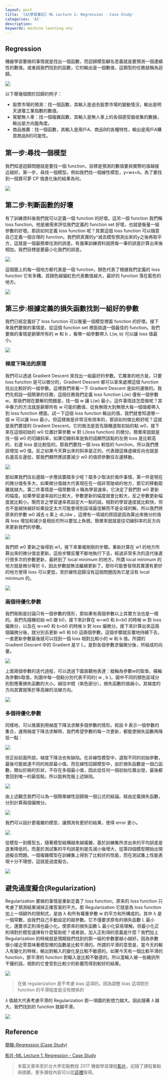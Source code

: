 ```yaml
---
layout: post
title: '[AI學習筆記] ML Lecture 1: Regression - Case Study'
categories: 'AI'
description:
keywords: machine learning ntu
---
```


## Regression
機器學習要做的事情就是找出一個函數，而迴歸模型顧名思義就是要預測一個連續性的數值。或者說我們找到的函數，它的輸出是一個數值，這類型的任務就稱為迴歸。

![](https://i.imgur.com/6cDnDgp.png)

以下舉幾個關於回歸的例子：

- 股票市場的預測：找一個函數，其輸入是過去股票市場的變動情況，輸出是明天道瓊工業指數的數值。
- 駕駛無人車：找一個複雜函數，其輸入是無人車上的各個感受器收集的數據，輸出是方向盤角度。
- 商品推薦：找一個函數，其輸入是用戶A、商品B的各種特性，輸出是用戶A購買商品B的可能性。

## 第一步:尋找一個模型
我們知道迴歸問題就是要找一個 function，目標是預測的數值要與實際的值越接近越好。第一步，尋找一個模型。例如我們找一個線性模型，y=wx+b。為了要找到一個寶可夢 CP 值進化後的結果為何。

![](https://i.imgur.com/d3o5nAm.png)

## 第二步:判斷函數的好壞
有了訓練資料後我們就可以定義一個 function 的好壞。這另一個 function 我們稱 loss function。他是被用來評估我們定義的 function set 好壞，也就是衡量一組參數的好壞。那該如何定義 loss function 呢？其實這個 loss function 可以隨意自己定義一個合理的 function。我們把真實的y^減去模型預測出來的y之後再取平方，這就是一個最簡單估測的誤差。有幾筆訓練資料就將每一筆的誤差計算出來後相加，我們目標是要最小化我們的誤差。

![](https://i.imgur.com/5HsK5at.png)

這個圖上的每一個地方都代表是一個 function，顏色代表了根據我們定義的 loss function 它有多糟。其顏色越偏紅色代表數值越大，最好的 function 落在藍色的地方。

![](https://i.imgur.com/598oGW5.png)

## 第三步:根據定義的損失函數找到一組好的參數
我們已經定義好了 loss function 可以衡量一個模型裡面 function 的好壞。接下來我們要做的事情是，從這個 function set 裡面挑選一個最佳的 function。我們要做的事情是窮舉所有的 w 和 b ，看哪一組參數帶入 L(w, b)  可以讓 loss 值最小。

![](https://i.imgur.com/sQqXV2A.png)

### 梯度下降法的原理
我們可以透過 Gradient Descent 來找出一組最好的參數。它厲害的地方是，只要 loss function 是可以微分的，Gradient Descent 都可以拿來處裡這個 function 找出比較好的一組參數。這裡我們來看一下 Gradient Descent 是如何運做的。我們先假設一個簡單的任務，這個任務我們定義 loss function L(w) 僅有一個參數 w。那我們現在要解的問題是，找一個 w 讓 L(w) 最小。這件事情該怎麼做呢？其中暴力的方法就是窮舉所有 w 可能的數值，從負無限大到無限大每一個值都帶入到 loss function 裡面。試一下這個 loss function 輸出的值，我們就會知道哪一個 w 可以讓 loss 最小。但這樣做是非常沒有效率的，那該如何做比較好呢？這就是我們要提的 Gradient Descent。它的做法是首先隨機選取初始的點 w0，接下來在這個初始的 w0 位置計算參數 w 對 L(loss function) 的微分。簡單來說就是找一個 w0 的切線斜率，如果切線斜率是負的話顯然該點的左側 loss 是比較高的，右邊 loss 是比較低的。那我們要找一個 loss 較低的 function，所以我們應該增加 w0 值。反之如果今天算出來的斜率是正的，代表跟這條虛線反向也就是右邊高左邊低，那我們顯然應該要減少 w0 的值把參數往左邊移動。

![](https://i.imgur.com/vtXKozo.png)

那如果我們往右邊踏一步應該要踏多少呢？踏多少取決於兩件事情，第一件是現在的微分值有多大，如果微分值越大代表現在在一個非常陡峭的地方，那它的移動距離就越大。第二件事情是一個常數項 𝜂 稱為學習速率，它決定了我們對 w0 更新的幅度。如果學習速率設的比較大，參數更新的幅度就會比較大，反之參數更新幅度就比較小。簡而言之學習速率若設定大一點的話，相對的學習速度就比較快，但也不是越快越好如果設定太大可能會得到區域最佳解而不是全域的解。所以我們將原來的參數 w0 減去 𝜂 乘上 dL/dw ，這裡有一項減的原因是因為算出來微分的值與 loss 增加和減少是相反的所以要加上負號。簡單來就就是往切線斜率的反方向來更新我們的參數。

![](https://i.imgur.com/Vq2xZDS.png)

我們把 w0 更新之後得到 w1，接下來重複剛剛的步驟。重新計算在 w1 的地方所算出來的微分值並更新。這些步驟反覆不斷地執行下去，經過非常多次的迭代後進行很多次的參數更新，最終到了 local minimum 的地方。所謂  local minimum 的地方就是微分等於 0，因此參數就無法繼續更新了。那你可能會發現其實還有更好的地方使得 loss 可以更低，至於線性迴歸沒有這個問題因為它是沒有 local minimum 的。

![](https://i.imgur.com/ZjvY77F.png)

### 兩個待優化參數
我們剛剛是討論只有一個參數的情形，那如果有兩個參數以上其實方法也是一樣的。我們先隨機初始 w0 跟 b0，接下來計算在 w=w0 和 b=b0 的時候 w 對 loss 偏微分，以及在 w=w0 和 b=b0 的時候 b 對 loss 偏微分。接下來計算出來這兩個偏微分後，就分別去更新 w0 和 b0 這兩個參數。這個步驟就反覆地持續下去，一直更新參數最後就可以找到一個 loss 相對比較小的 w 和 b 值。所謂的 Gradient Descent 中的 Gradient 是∇ L，是對各個參數求偏微分後，所組成的向量。

![](https://i.imgur.com/xtRH4Oa.png)

上面兩個參數的迭代過程，可以透過下圖直觀地表達：縱軸為參數w的取值，橫軸為參數b取值，則圖中每一個點分別代表不同的( w , b )。圖中不同的顏色區域分別對應著損失函數的大小。越往中間（紫色部分），損失函數的值越小。其梯度的方向其實就等於等高線的法線方向。

![](https://i.imgur.com/ZXMN25e.png)

### 多個待優化參數
同樣地，可以推廣到用梯度下降法求解多個參數的情形。假設 θ 表示一個參數的集合，運用梯度下降法求解時，我們希望參數的每一次更新，都能使損失函數再降低一點：

![](https://i.imgur.com/1UI2FNC.png)

但正如前面所說，梯度下降法也有缺陷。在非線性模型中，選取不同的初始參數，最後可能抵達不同的局部最小值。而在線性回歸模型中，由於損失函數是一個凸函數，類似於碗的形狀，不存在多個最小值，因此從任何一個初始位置出發，最後都會回到唯一的最低點，所以能夠克服上述缺陷。

![](https://i.imgur.com/yJolHLR.png)

由上述觀念我們可以為一個簡單線性迴歸做一個公式的結論。經由定義損失函數，分別計算兩個偏微分。

![](https://i.imgur.com/SQYDatp.png)

我們可以設計更複雜的模型，讓預測有更好的結果，使得 error 更小。

![](https://i.imgur.com/4BunGmm.png)

從模型一到模型五，隨著模型結構越來越複雜，基於訓練集所求出來的平均誤差是逐漸降低的，而基於測試集的平均誤差則是先減小後增大，從第四個模型開始出現過擬合問題。一個複雜模型在訓練集上得到了比較好的性能，而在測試集上性能表現十分不理想，這就是過度擬合。

![](https://i.imgur.com/wc80qC9.png)

## 避免過度擬合(Regularization)
Regularization 要做的事情是重新定義了 loss function。原來的 loss function 只考慮了預測結果減掉正確答案的平方。那 Regularization 它就是為 loss function 加上一項額外的限制式，是由 λ 和所有權重參數 w 的平方和所構成的。其中 λ  是一個常數，由我們自己手動設定的超參數。它不僅要求原有的損失函數 L 最小化，還要求正則項也最小化。使原來的損失函數 L 最小化容易理解。但最小化正則項對於模型選擇有什麼幫助呢？或者說，加入正則項的意義是什麼？我們加上 Regularization 的時候就是預期我們找到的那一組的參數要越小越好。因為參數很小接近零意味著模型裡的函數是比較平滑的。所謂的平滑的意思是，當今天的輸入有變化的時候，輸出對輸入的變化是比較不敏感的。如果今天有一個比較平滑的 function，那平滑的  function 對輸入是比較不敏感的。所以當輸入被一些雜訊所干擾的話，相對的它會受到比較少的影響而得到較好的結果。

![](https://i.imgur.com/sruN3W6.png)

> 在做 regularization 是不考慮 bias 這項的，因為調整 bias 這項對於 function 的平滑程度是沒有關係的

𝜆 值越大代表考慮平滑的 Regularization 那一項圖的影想力越大。因此隨著 𝜆 越大，我們找到的 function 就越平滑。

![](https://i.imgur.com/6s6NQaE.png)

## Reference
[簡報-Regression (Case Study)](http://speech.ee.ntu.edu.tw/~tlkagk/courses/ML_2017/Lecture/Regression.pdf)

[影片-ML Lecture 1: Regression - Case Study](https://youtu.be/fegAeph9UaA)

> 本篇文章來至於台大李宏毅教授 2017 機器學習課程[影片](https://www.youtube.com/playlist?list=PLJV_el3uVTsPy9oCRY30oBPNLCo89yu49)，記錄了課程重點與摘要。更多課程內容可以從[這裡](http://speech.ee.ntu.edu.tw/~tlkagk/courses_ML17_2.html)取得。